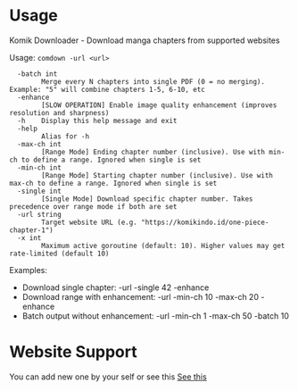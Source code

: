 # Usage

Komik Downloader - Download manga chapters from supported websites

Usage: `comdown -url <url>`

```
  -batch int
    	Merge every N chapters into single PDF (0 = no merging). Example: "5" will combine chapters 1-5, 6-10, etc
  -enhance
    	[SLOW OPERATION] Enable image quality enhancement (improves resolution and sharpness)
  -h	Display this help message and exit
  -help
    	Alias for -h
  -max-ch int
    	[Range Mode] Ending chapter number (inclusive). Use with min-ch to define a range. Ignored when single is set
  -min-ch int
    	[Range Mode] Starting chapter number (inclusive). Use with max-ch to define a range. Ignored when single is set
  -single int
    	[Single Mode] Download specific chapter number. Takes precedence over range mode if both are set
  -url string
    	Target website URL (e.g. "https://komikindo.id/one-piece-chapter-1")
  -x int
    	Maximum active goroutine (default: 10). Higher values may get rate-limited (default 10)
```

Examples:

- Download single chapter: -url <URL> -single 42 -enhance
- Download range with enhancement: -url <URL> -min-ch 10 -max-ch 20 -enhance
- Batch output without enhancement: -url <URL> -min-ch 1 -max-ch 50 -batch 10

# Website Support

You can add new one by your self or see this [See this](https://github.com/pwnholic/comdown/blob/e174efc9e2cd14f6f563ee5a67d4dc0de7afd5cf/web.go#L29)

